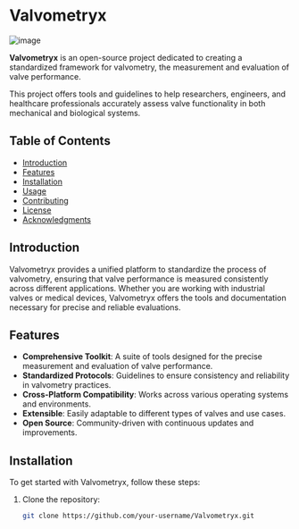 # Valvometryx

![image](https://github.com/user-attachments/assets/c3dca7e3-4c56-4619-bb47-8ab85a71240d)


**Valvometryx** is an open-source project dedicated to creating a standardized framework for valvometry, the measurement and evaluation of valve performance. 

This project offers tools and guidelines to help researchers, engineers, and healthcare professionals accurately assess valve functionality in both mechanical and biological systems.

## Table of Contents

- [Introduction](#introduction)
- [Features](#features)
- [Installation](#installation)
- [Usage](#usage)
- [Contributing](#contributing)
- [License](#license)
- [Acknowledgments](#acknowledgments)

## Introduction

Valvometryx provides a unified platform to standardize the process of valvometry, ensuring that valve performance is measured consistently across different applications. Whether you are working with industrial valves or medical devices, Valvometryx offers the tools and documentation necessary for precise and reliable evaluations.

## Features

- **Comprehensive Toolkit**: A suite of tools designed for the precise measurement and evaluation of valve performance.
- **Standardized Protocols**: Guidelines to ensure consistency and reliability in valvometry practices.
- **Cross-Platform Compatibility**: Works across various operating systems and environments.
- **Extensible**: Easily adaptable to different types of valves and use cases.
- **Open Source**: Community-driven with continuous updates and improvements.

## Installation

To get started with Valvometryx, follow these steps:

1. Clone the repository:

   ```bash
   git clone https://github.com/your-username/Valvometryx.git
